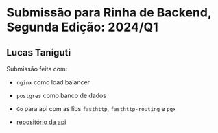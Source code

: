# Submissão para Rinha de Backend, Segunda Edição: 2024/Q1


## Lucas Taniguti

Submissão feita com:

- `nginx` como load balancer
- `postgres` como banco de dados
- `Go` para api com as libs `fasthttp`, `fasthttp-routing` e `pgx`

- [repositório da api](https://github.com/lmtani/rinha-2024-q1-code)
